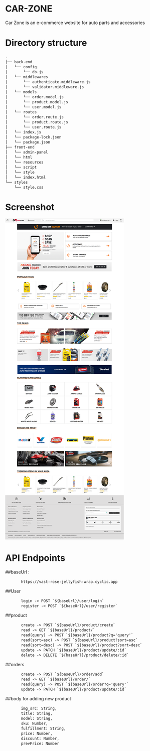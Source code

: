 # CAR-ZONE
Car Zone is an e-commerce website for auto parts and accessories

# Directory structure
```
.
├── back-end
│   └── config
│       └── db.js
│   └── middlewares
│       └── authenticate.middleware.js
│       └── validator.middleware.js
│   └── models
│       └── order.model.js
│       └── product.model.js
│       └── user.model.js
│   └── routes
│       └── order.route.js
│       └── product.route.js
│       └── user.route.js
│   └── index.js
│   └── package-lock.json
│   └── package.json
├── front-end
│   └── admin-panel
│   └── html
│   └── resources
│   └── script
│   └── style
│   └── index.html
└── styles
    └── style.css
```

# Screenshot

![](./front-end/resources/screencapture-project-car-zone-netlify-app-index-html-2023-01-22-20_55_26.png)

# API Endpoints
##baseUrl :
```
       https://vast-rose-jellyfish-wrap.cyclic.app
```

##User
```
       login -> POST `${baseUrl}/user/login`
       register -> POST `${baseUrl}/user/register`
```

##product
```
       create -> POST `${baseUrl}/product/create`
       read -> GET `${baseUrl}/product/`
       read(query) -> POST `${baseUrl}/product?q='query'`
       read(sort=asc) -> POST `${baseUrl}/product?sort=asc`
       read(sort=desc) -> POST `${baseUrl}/product?sort=desc`
       update -> PATCH `${baseUrl}/product/update/:id`
       delete -> DELETE `${baseUrl}/product/delete/:id`
```

##orders
```
       create -> POST `${baseUrl}/order/add`
       read -> GET `${baseUrl}/order/`
       read(query) -> POST `${baseUrl}/order?q='query'`
       update -> PATCH `${baseUrl}/product/update/:id`
```

##body for adding new product
```
       img_src: String,
       title: String,
       model: String,
       sku: Number,
       fulfillment: String,
       price: Number,
       discount: Number,
       prevPrice: Number
```